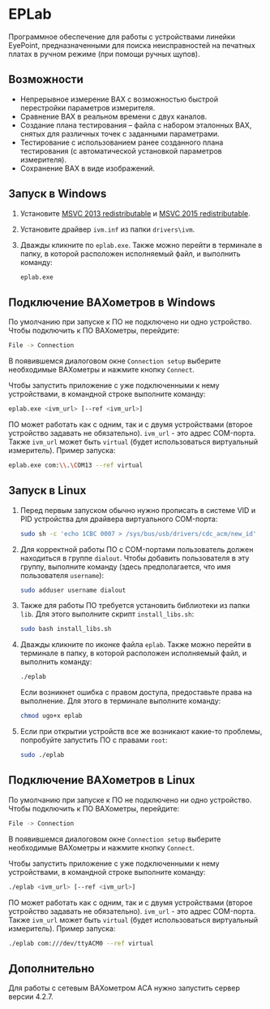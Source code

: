 # EPLab

Программное обеспечение для работы с устройствами линейки EyePoint, предназначенными для поиска неисправностей на печатных платах в ручном режиме (при помощи ручных щупов).

## Возможности

- Непрерывное измерение ВАХ с возможностью быстрой перестройки параметров измерителя.
- Сравнение ВАХ в реальном времени с двух каналов.
- Создание плана тестирования – файла с набором эталонных ВАХ, снятых для различных точек с заданными параметрами.
- Тестирование с использованием ранее созданного плана тестирования (с автоматической установкой параметров измерителя).
- Сохранение ВАХ в виде изображений.

## Запуск в Windows

1. Установите [MSVC 2013 redistributable](https://www.microsoft.com/en-us/download/details.aspx?id=40784) и [MSVC 2015 redistributable](https://www.microsoft.com/ru-ru/download/details.aspx?id=48145).

2. Установите драйвер `ivm.inf` из папки `drivers\ivm`.

3. Дважды кликните по `eplab.exe`. Также можно перейти в терминале в папку, в которой расположен исполняемый файл, и выполнить команду:

   ```bash
   eplab.exe
   ```

## Подключение ВАХометров в Windows

По умолчанию при запуске к ПО не подключено ни одно устройство. Чтобы подключить к ПО ВАХометры, перейдите:

```bash
File -> Connection
```

В появившемся диалоговом окне `Connection setup` выберите необходимые ВАХометры и нажмите кнопку `Connect`.

Чтобы запустить приложение с уже подключенными к нему устройствами, в командной строке выполните команду:

```bash
eplab.exe <ivm_url> [--ref <ivm_url>]
```

ПО может работать как с одним, так и с двумя устройствами (второе устройство задавать не обязательно). `ivm_url` - это адрес COM-порта. Также `ivm_url` может быть `virtual` (будет использоваться виртуальный измеритель). Пример запуска:

```bash
eplab.exe com:\\.\COM13 --ref virtual
```

## Запуск в Linux

1. Перед первым запуском обычно нужно прописать в системе VID и PID устройства для драйвера виртуального COM-порта:

   ```bash
   sudo sh -c 'echo 1CBC 0007 > /sys/bus/usb/drivers/cdc_acm/new_id'
   ```

2. Для корректной работы ПО с COM-портами пользователь должен находиться в группе `dialout`. Чтобы добавить пользователя в эту группу, выполните команду (здесь предполагается, что имя пользователя `username`):

   ```bash
   sudo adduser username dialout
   ```

3. Также для работы ПО требуется установить библиотеки из папки `lib`. Для этого выполните скрипт `install_libs.sh`:

   ```bash
   sudo bash install_libs.sh
   ```

4. Дважды кликните по иконке файла `eplab`. Также можно перейти в терминале в папку, в которой расположен исполняемый файл, и выполнить команду:

   ```bash
   ./eplab
   ```

   Если возникнет ошибка с правом доступа, предоставьте права на выполнение. Для этого в терминале выполните команду:

   ```bash
   chmod ugo+x eplab
   ```
   
5. Если при открытии устройств все же возникают какие-то проблемы, попробуйте запустить ПО с правами `root`:

   ```bash
   sudo ./eplab
   ```

## Подключение ВАХометров в Linux

По умолчанию при запуске к ПО не подключено ни одно устройство. Чтобы подключить к ПО ВАХометры, перейдите:

```bash
File -> Connection
```

В появившемся диалоговом окне `Connection setup` выберите необходимые ВАХометры и нажмите кнопку `Connect`.

Чтобы запустить приложение с уже подключенными к нему устройствами, в командной строке выполните команду:

```bash
./eplab <ivm_url> [--ref <ivm_url>]
```
ПО может работать как с одним, так и с двумя устройствами (второе устройство задавать не обязательно). `ivm_url` - это адрес COM-порта. Также `ivm_url` может быть `virtual` (будет использоваться виртуальный измеритель). Пример запуска:

```bash
./eplab com:///dev/ttyACM0 --ref virtual
```

## Дополнительно

Для работы с сетевым ВАХометром АСА нужно запустить сервер версии 4.2.7.

